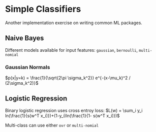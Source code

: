 # Simple Classifiers

Another implementation exercise on writing common ML packages.  

## Naive Bayes
Different models available for input features: `gaussian`, `bernoulli`, `multi-nomial`
### Gaussian Normals
$p(x|y=k) = \frac{1}{\sqrt{2\pi \sigma_k^2}} e^{-(x-\mu_k)^2 / (2\sigma_k^2)}$

## Logistic Regression
Binary logistic regression uses cross entroy loss:
$L(w) = \sum_i y_i ln(\frac{1}{s(w^T x_i)})+(1-y_i)ln(\frac{1}{1- s(w^T x_i)})$

Multi-class can use either `ovr` or `multi-nomial`

